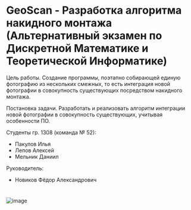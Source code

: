 # GeoScan - Разработка алгоритма накидного монтажа (Альтернативный экзамен по Дискретной Математике и Теоретической Информатике)

Цель работы.
  Создание программы, поэтапно собирающей единую фотографию из нескольких смежных, то есть интеграция новой фотографии в совокупность существующих посредством накидного монтажа.
  
Постановка задачи.
  Разработать и реализовать алгоритм интеграции новой фотографии в совокупность существующих, учитывая особенности ПО. 

Студенты гр. 1308 (команда № 52):
- Пакулов Илья
- Лепов Алексей
- Мельник Даниил

Руководитель: 
- Новиков Фёдор Александрович

# 
![image](https://user-images.githubusercontent.com/77492646/170790261-6fdaaf5b-b6fb-426c-8fc4-ec49de8b974d.png)
